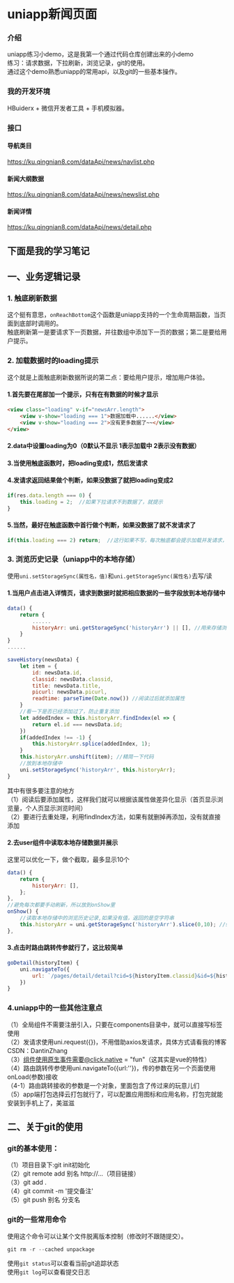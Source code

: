 # uniapp新闻页面

### 介绍
uniapp练习小demo，这是我第一个通过代码仓库创建出来的小demo  
练习：请求数据，下拉刷新，浏览记录，git的使用。  
通过这个demo熟悉uniapp的常用api，以及git的一些基本操作。

### 我的开发环境
HBuiderx + 微信开发者工具 + 手机模拟器。

### 接口
#### 导航类目
https://ku.qingnian8.com/dataApi/news/navlist.php
#### 新闻大纲数据
https://ku.qingnian8.com/dataApi/news/newslist.php
#### 新闻详情
https://ku.qingnian8.com/dataApi/news/detail.php

## 下面是我的学习笔记

## 一、业务逻辑记录
### 1. 触底刷新数据
这个挺有意思，`onReachBottom`这个函数是uniapp支持的一个生命周期函数，当页面到底部时调用的。  
触底刷新第一是要请求下一页数据，并往数组中添加下一页的数据；第二是要给用户提示。
### 2. 加载数据时的loading提示
这个就是上面触底刷新数据所说的第二点：要给用户提示，增加用户体验。  
#### 1.首先要在尾部加一个提示，只有在有数据的时候才显示  
```html
<view class="loading" v-if="newsArr.length">
	<view v-show="loading === 1">数据加载中......</view>
	<view v-show="loading === 2">没有更多数据了~~</view>
</view>
```
#### 2.data中设置loading为0（0默认不显示 1表示加载中 2表示没有数据）  
#### 3.当使用触底函数时，把loading变成1，然后发请求  
#### 4.发请求返回结果做个判断，如果没数据了就把loading变成2  
```javascript
if(res.data.length === 0) {
	this.loading = 2;  //如果下拉请求不到数据了，就提示
}
```
#### 5.当然，最好在触底函数中首行做个判断，如果没数据了就不发请求了  
```javascript
if(this.loading === 2) return;  //这行如果不写，每次触底都会提示加载并发请求，不太好
```
### 3. 浏览历史记录（uniapp中的本地存储）
使用`uni.setStorageSync(属性名，值)`和`uni.getStorageSync(属性名)`去写/读
#### 1.当用户点击进入详情页，请求到数据时就把相应数据的一些字段放到本地存储中
```javascript
data() {
	return {
		......
		historyArr: uni.getStorageSync('historyArr') || [], //用来存储浏览数据
	}
}
......

saveHistory(newsData) {
	let item = {
		id: newsData.id,
		classid: newsData.classid,
		title: newsData.title,
		picurl: newsData.picurl,
		readtime: parseTime(Date.now()) //阅读过后就添加属性
	}
	//看一下是否已经添加过了，防止重复添加
	let addedIndex = this.historyArr.findIndex(el => {
		return el.id === newsData.id;
	})
	if(addedIndex !== -1) {
		this.historyArr.splice(addedIndex, 1);
	} 
	this.historyArr.unshift(item); //精简一下代码
	//放到本地存储中
	uni.setStorageSync('historyArr', this.historyArr);
}
```
其中有很多要注意的地方    
（1）阅读后要添加属性，这样我们就可以根据该属性做差异化显示（首页显示浏览量，个人页显示浏览时间）  
（2）要进行去重处理，利用findIndex方法，如果有就删掉再添加，没有就直接添加  
#### 2.去user组件中读取本地存储数据并展示
这里可以优化一下，做个截取，最多显示10个
```javascript
data() {
	return {
		historyArr: [],
	};
},
//避免每次都要手动刷新，所以放到onShow里
onShow() {
	//读取本地存储中的浏览历史记录,如果没有值，返回的是空字符串
	this.historyArr = uni.getStorageSync('historyArr').slice(0,10); //slice截取，最多显示10个
},
```
#### 3.点击时路由跳转传参就行了，这比较简单
```javascript
goDetail(historyItem) {
	uni.navigateTo({
		url: `/pages/detail/detail?cid=${historyItem.classid}&id=${historyItem.id}`
	})
}
```
### 4.uniapp中的一些其他注意点
（1）全局组件不需要注册引入，只要在components目录中，就可以直接写标签使用  
（2）发请求使用uni.request({})，不用借助axios发请求，具体方式请看我的博客CSDN：DantinZhang  
（3）组件使用原生事件需要@click.native = "fun"（这其实是vue的特性）  
（4）路由跳转传参使用uni.navigateTo({url:''})，传的参数在另一个页面使用onLoad(参数)接收  
（4-1）路由跳转接收的参数是一个对象，里面包含了传过来的玩意儿们   
（5）app端打包选择云打包就行了，可以配置应用图标和应用名称，打包完就能安装到手机上了，美滋滋

## 二、关于git的使用
### git的基本使用：
（1）项目目录下:git init初始化  
（2）git remote add 别名 http://...（项目链接）  
（3）git add .    
（4）git commit -m '提交备注'  
（5）git push 别名 分支名 
### git的一些常用命令
使用这个命令可以让某个文件脱离版本控制（修改时不跟随提交）。
```javascript
git rm -r --cached unpackage
```
使用`git status`可以查看当前git追踪状态   
使用`git log`可以查看提交日志

